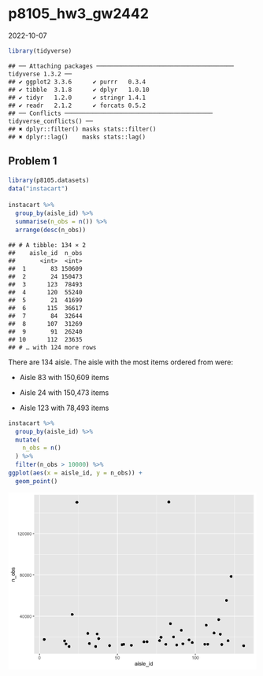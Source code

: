 p8105_hw3_gw2442
================
2022-10-07

``` r
library(tidyverse)
```

    ## ── Attaching packages ─────────────────────────────────────── tidyverse 1.3.2 ──
    ## ✔ ggplot2 3.3.6      ✔ purrr   0.3.4 
    ## ✔ tibble  3.1.8      ✔ dplyr   1.0.10
    ## ✔ tidyr   1.2.0      ✔ stringr 1.4.1 
    ## ✔ readr   2.1.2      ✔ forcats 0.5.2 
    ## ── Conflicts ────────────────────────────────────────── tidyverse_conflicts() ──
    ## ✖ dplyr::filter() masks stats::filter()
    ## ✖ dplyr::lag()    masks stats::lag()

## Problem 1

``` r
library(p8105.datasets)
data("instacart")

instacart %>%
  group_by(aisle_id) %>%
  summarise(n_obs = n()) %>%
  arrange(desc(n_obs))
```

    ## # A tibble: 134 × 2
    ##    aisle_id  n_obs
    ##       <int>  <int>
    ##  1       83 150609
    ##  2       24 150473
    ##  3      123  78493
    ##  4      120  55240
    ##  5       21  41699
    ##  6      115  36617
    ##  7       84  32644
    ##  8      107  31269
    ##  9       91  26240
    ## 10      112  23635
    ## # … with 124 more rows

There are 134 aisle. The aisle with the most items ordered from were:

-   Aisle 83 with 150,609 items

-   Aisle 24 with 150,473 items

-   Aisle 123 with 78,493 items

``` r
instacart %>%
  group_by(aisle_id) %>%
  mutate(
    n_obs = n()
  ) %>%
  filter(n_obs > 10000) %>%
ggplot(aes(x = aisle_id, y = n_obs)) +
  geom_point()
```

![](p8105_hw3_gw2442_files/figure-gfm/unnamed-chunk-3-1.png)<!-- -->
